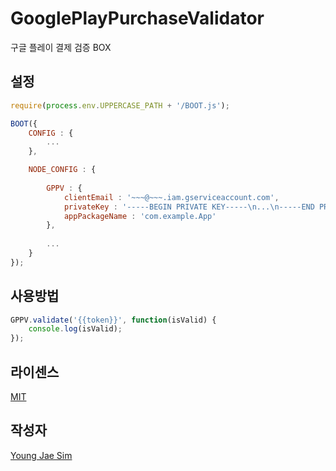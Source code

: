 # GooglePlayPurchaseValidator
구글 플레이 결제 검증 BOX

## 설정
```javascript
require(process.env.UPPERCASE_PATH + '/BOOT.js');

BOOT({
	CONFIG : {
		...
	},

	NODE_CONFIG : {
	
		GPPV : {
			clientEmail : '~~~@~~~.iam.gserviceaccount.com',
			privateKey : '-----BEGIN PRIVATE KEY-----\n...\n-----END PRIVATE KEY-----\n',
			appPackageName : 'com.example.App'
		},
		
		...
	}
});
```

## 사용방법
```javascript
GPPV.validate('{{token}}', function(isValid) {
	console.log(isValid);
});
```

## 라이센스
[MIT](LICENSE)

## 작성자
[Young Jae Sim](https://github.com/Hanul)

